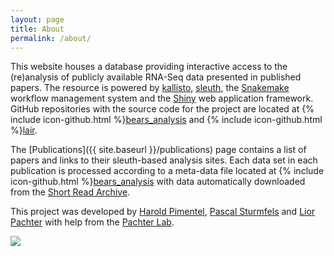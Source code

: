 ```yaml
---
layout: page
title: About
permalink: /about/
---
```


This website houses a database providing interactive access to the (re)analysis of
publicly available RNA-Seq data presented in published papers. The resource is powered by [kallisto](https://pachterlab.github.io/kallisto/), [sleuth](http://pachterlab.github.io/sleuth/), the [Snakemake](https://bitbucket.org/snakemake/snakemake/wiki/Home) workflow management system and the [Shiny](http://shiny.rstudio.com) web application framework. GitHub repositories with the source code for the project are located at {% include icon-github.html %}[bears_analysis](https://github.com/pachterlab/bears_analyses) and {% include icon-github.html %}[lair](https://github.com/pachterlab/lair).

The [Publications]({{ site.baseurl }}/publications) page contains a list of papers and links to their sleuth-based analysis sites. Each data set in each publication is processed according to a meta-data file located at {% include icon-github.html %}[bears_analysis](https://github.com/pachterlab/bears_analyses) with data automatically downloaded from the [Short Read Archive](http://www.ncbi.nlm.nih.gov/sra).


This project was developed by [Harold Pimentel](http://pimentel.github.io),
[Pascal Sturmfels](http://psturmfels.github.io) and [Lior Pachter](https://math.berkeley.edu/~lpachter/) with help from the [Pachter Lab](http://pachterlab.github.io).

<img src="{{ site.baseurl }}/_images/bears_large_compress.jpg">
